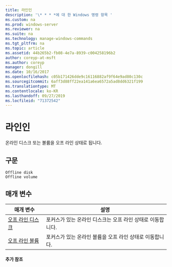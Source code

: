 ```yaml
---
title: 라인인
description: '\* * * *에 대 한 Windows 명령 항목 '
ms.custom: na
ms.prod: windows-server
ms.reviewer: na
ms.suite: na
ms.technology: manage-windows-commands
ms.tgt_pltfrm: na
ms.topic: article
ms.assetid: 44b265b2-fb08-4e7a-8939-c004258196b2
author: coreyp-at-msft
ms.author: coreyp
manager: dongill
ms.date: 10/16/2017
ms.openlocfilehash: c05b171426dde9c16116882af9f64e9ad80c130c
ms.sourcegitcommit: 6aff3d88ff22ea141a6ea6572a5ad8dd6321f199
ms.translationtype: MT
ms.contentlocale: ko-KR
ms.lasthandoff: 09/27/2019
ms.locfileid: "71372542"
---
```

# <a name="offline"></a>라인인



온라인 디스크 또는 볼륨을 오프 라인 상태로 됩니다.

## <a name="syntax"></a>구문

```
Offline disk
Offline volume
```

## <a name="parameters"></a>매개 변수

|매개 변수|설명|
|---------|-----------|
|[오프 라인 디스크](offline-disk.md)|포커스가 있는 온라인 디스크는 오프 라인 상태로 이동합니다.|
|[오프 라인 볼륨](offline-volume.md)|포커스가 있는 온라인 볼륨을 오프 라인 상태로 이동합니다.|

#### <a name="additional-references"></a>추가 참조

